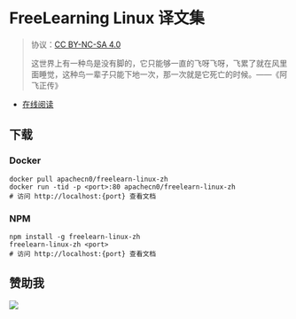 # FreeLearning Linux 译文集

> 协议：[CC BY-NC-SA 4.0](http://creativecommons.org/licenses/by-nc-sa/4.0/)
> 
> 这世界上有一种鸟是没有脚的，它只能够一直的飞呀飞呀，飞累了就在风里面睡觉，这种鸟一辈子只能下地一次，那一次就是它死亡的时候。——《阿飞正传》

* [在线阅读](https://fllinux.flygon.net)

## 下载

### Docker

```
docker pull apachecn0/freelearn-linux-zh
docker run -tid -p <port>:80 apachecn0/freelearn-linux-zh
# 访问 http://localhost:{port} 查看文档
```

### NPM

```
npm install -g freelearn-linux-zh
freelearn-linux-zh <port>
# 访问 http://localhost:{port} 查看文档
```

## 赞助我

![](https://img-blog.csdnimg.cn/20200112005920729.png)
